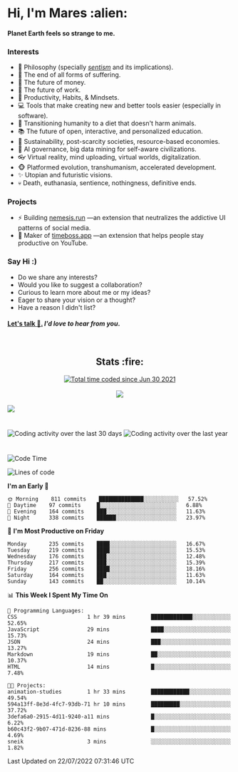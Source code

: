<h1>Hi, I'm Mares :alien:</h1>

#### Planet Earth feels so strange to me.

### **Interests**

- 🌊 Philosophy (specially [_sentism_][sentismmedium] and its implications).
- 🎯 The end of all forms of suffering.
- 💸 The future of money.
- 💼 The future of work.
- 🧠 Productivity, Habits, & Mindsets.
- 💻 Tools that make creating new and better tools easier (especially in software).
- 🥗 Transitioning humanity to a diet that doesn't harm animals.
- 📚 The future of open, interactive, and personalized education.
- 🌱 Sustainability, post-scarcity societies, resource-based economies.
- 🤖 AI governance, big data mining for self-aware civilizations.
- 👓 Virtual reality, mind uploading, virtual worlds, digitalization.
- 🐵 Platformed evolution, transhumanism, accelerated development.
- ✨ Utopian and futuristic visions.
- 💀 Death, euthanasia, sentience, nothingness, definitive ends.


### **Projects**

- ⚡ Building [nemesis.run](https://chrome.google.com/webstore/detail/nemesis-%E2%80%93-humane-design-f/blfbbifgjgikekfochleknjcopefifgo?hl=en) —an extension that neutralizes the addictive UI patterns of social media.
- 💎 Maker of [timeboss.app](https://timeboss.app) —an extension that helps people stay productive on YouTube.


### **Say Hi :)**

- Do we share any interests?
- Would you like to suggest a collaboration?
- Curious to learn more about me or my ideas?
- Eager to share your vision or a thought?
- Have a reason I didn't list?

#### [Let's talk :wave:.](mailto:mareszhar@gmail.com) _I'd love to hear from you_.

[sentismmedium]: https://medium.com/@mareszhar/born-a-prisoner-a-reflection-about-life-its-struggles-and-a-plan-to-escape-d8566ce9b026

<br>

<h2 align="center">Stats :fire:</h2>

<div align="center">
  <a href="https://wakatime.com/@cfdc0e0d-4860-4b62-9ff0-cb659185525e">
    <img src="https://wakatime.com/badge/user/cfdc0e0d-4860-4b62-9ff0-cb659185525e.svg" alt="Total time coded since Jun 30 2021" />
  </a>
</div>

<br>

<!-- 
Add or remove this: 
&dates=B1AAB3FF 
...or this...
&date_format=M%20j%5B%2C%20Y%5D
from the *streak stats URL below* if they get bugged and aren't updating: 
-->

<div align="center">
  <img src="https://github-readme-streak-stats.herokuapp.com?user=mareszhar&theme=black-ice&hide_border=true&stroke=FFFFFF15&ring=DF8FFE&fire=DF8FFE&currStreakLabel=DF8FFE&background=1A232A&currStreakNum=86FFAB&dates=B1AAB3FF&date_format=M%20j%5B%2C%20Y%5D">
</div>

<br>

<img src="https://activity-graph.herokuapp.com/graph?username=mareszhar&theme=nord&bg_color=00000000&color=979797&line=DF8FFE&point=00000000&area=true&hide_border=true">

<br>

<h1></h1>

<img src="https://wakatime.com/share/@mares/5df0ff02-9c79-41b4-b540-51dc9c65a57b.svg" alt="Coding activity over the last 30 days" />
<img src="https://wakatime.com/share/@mares/ea89ba71-f374-40af-930c-e0655909fe37.svg" alt="Coding activity over the last year" />

<h1></h1>

<!--START_SECTION:waka-->
![Code Time](http://img.shields.io/badge/Code%20Time-537%20hrs%2029%20mins-blue)

![Lines of code](https://img.shields.io/badge/From%20Hello%20World%20I%27ve%20Written-134%20Thousand%20lines%20of%20code-blue)

**I'm an Early 🐤** 

```text
🌞 Morning    811 commits    ██████████████░░░░░░░░░░░   57.52% 
🌆 Daytime    97 commits     █░░░░░░░░░░░░░░░░░░░░░░░░   6.88% 
🌃 Evening    164 commits    ███░░░░░░░░░░░░░░░░░░░░░░   11.63% 
🌙 Night      338 commits    ██████░░░░░░░░░░░░░░░░░░░   23.97%

```
📅 **I'm Most Productive on Friday** 

```text
Monday       235 commits    ████░░░░░░░░░░░░░░░░░░░░░   16.67% 
Tuesday      219 commits    ████░░░░░░░░░░░░░░░░░░░░░   15.53% 
Wednesday    176 commits    ███░░░░░░░░░░░░░░░░░░░░░░   12.48% 
Thursday     217 commits    ███░░░░░░░░░░░░░░░░░░░░░░   15.39% 
Friday       256 commits    ████░░░░░░░░░░░░░░░░░░░░░   18.16% 
Saturday     164 commits    ███░░░░░░░░░░░░░░░░░░░░░░   11.63% 
Sunday       143 commits    ██░░░░░░░░░░░░░░░░░░░░░░░   10.14%

```


📊 **This Week I Spent My Time On** 

```text
💬 Programming Languages: 
CSS                      1 hr 39 mins        █████████████░░░░░░░░░░░░   52.65% 
JavaScript               29 mins             ████░░░░░░░░░░░░░░░░░░░░░   15.73% 
JSON                     24 mins             ███░░░░░░░░░░░░░░░░░░░░░░   13.27% 
Markdown                 19 mins             ██░░░░░░░░░░░░░░░░░░░░░░░   10.37% 
HTML                     14 mins             █░░░░░░░░░░░░░░░░░░░░░░░░   7.48%

🐱‍💻 Projects: 
animation-studies        1 hr 33 mins        ████████████░░░░░░░░░░░░░   49.54% 
594a13ff-8e3d-4fc7-93db-71 hr 10 mins        █████████░░░░░░░░░░░░░░░░   37.72% 
3defa6a0-2915-4d11-9240-a11 mins             █░░░░░░░░░░░░░░░░░░░░░░░░   6.22% 
b60c43f2-9b07-471d-8236-88 mins              █░░░░░░░░░░░░░░░░░░░░░░░░   4.69% 
sneik                    3 mins              ░░░░░░░░░░░░░░░░░░░░░░░░░   1.82%

```


 Last Updated on 22/07/2022 07:31:46 UTC
<!--END_SECTION:waka-->
